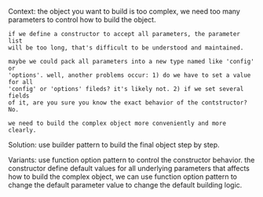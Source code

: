 Context: 
    the object you want to build is too complex, we need too many parameters
    to control how to build the object. 

    if we define a constructor to accept all parameters, the parameter list 
    will be too long, that's difficult to be understood and maintained.

    maybe we could pack all parameters into a new type named like 'config' or 
    'options'. well, another problems occur: 1) do we have to set a value for all 
    'config' or 'options' fileds? it's likely not. 2) if we set several fields
    of it, are you sure you know the exact behavior of the contstructor? No.

    we need to build the complex object more conveniently and more clearly.

Solution: 
    use builder pattern to build the final object step by step.

Variants:
    use function option pattern to control the constructor behavior. the 
    constructor define default values for all underlying parameters that 
    affects how to build the complex object, we can use function option 
    pattern to change the default parameter value to change the default 
    building logic.
